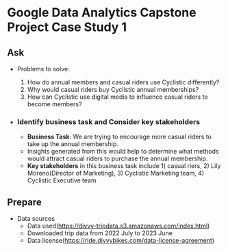 # Google Data Analytics Capstone Project Case Study 1

## Ask
* Problems to solve:
   1. How do annual members and casual riders use Cyclistic differently?
   2. Why would casual riders buy Cyclistic annual memberships?
   3. How can Cyclistic use digital media to influence casual riders to become members?

* ### Identify business task and Consider key stakeholders

  * **Business Task**: We are trying to encourage more casual riders to take up the annual membership.
  * Insights generated from this would help to determine what methods would attract casual riders to purchase the annual membership.
  * **Key stakeholders** in this business task include 1) casual riers, 2) Lily Moreno(Director of Marketing), 3) Cyclistic Marketing team, 4) Cyclistic Executive team

## Prepare
* Data sources
  * Data used(https://divvy-tripdata.s3.amazonaws.com/index.html)
  * Downloaded trip data from 2022 July to 2023 June
  * Data license(https://ride.divvybikes.com/data-license-agreement)
